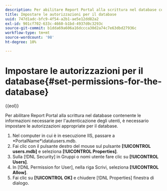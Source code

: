 ```yaml
---
description: Per abilitare Report Portal alla scrittura nel database contenente le informazioni necessarie per l'autenticazione degli utenti, è necessario impostare le autorizzazioni appropriate per il database.
title: Impostare le autorizzazioni per il database
uuid: 747d1adc-bfc9-4f54-a2b1-ae5e12dd82a2
exl-id: 901cf702-633c-4660-b1bd-4937d0c3293c
source-git-commit: b1dda69a606a16dccca30d2a74c7e63dbd27936c
workflow-type: tm+mt
source-wordcount: '98'
ht-degree: 10%

---
```


# Impostare le autorizzazioni per il database{#set-permissions-for-the-database}

{{eol}}

Per abilitare Report Portal alla scrittura nel database contenente le informazioni necessarie per l&#39;autenticazione degli utenti, è necessario impostare le autorizzazioni appropriate per il database.

1. Nel computer in cui è in esecuzione IIS, passare a \*PortalName*\data\users.mdb.
1. Fai clic con il pulsante destro del mouse sul pulsante **[!UICONTROL users.mdb]** e seleziona **[!UICONTROL Properties]**.
1. Sulla [!DNL Security] in Gruppi o nomi utente fare clic su **[!UICONTROL Users]**.
1. In [!DNL Permission for User], nella riga Scrivi, seleziona **[!UICONTROL Allow]**.
1. Fai clic su **[!UICONTROL OK]** e chiudere [!DNL Properties] finestra di dialogo.
